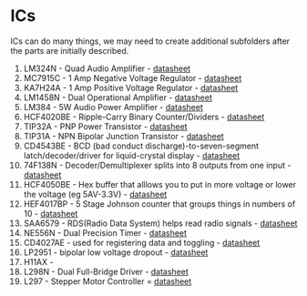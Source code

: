 ICs 
===

ICs can do many things, we may need to create additional subfolders after the parts are initially described.


1. LM324N - Quad Audio Amplifier - [datasheet](https://www.fairchildsemi.com/ds/LM/LM324.pdf)
2. MC7915C - 1 Amp Negative Voltage Regulator  - [datasheet](http://html.alldatasheet.com/html-pdf/12365/ONSEMI/MC7915CD2T/184/1/MC7915CD2T.html)
3. KA7H24A - 1 Amp Positive Voltage Regulator - [datasheet](http://pdf1.alldatasheet.com/datasheet-pdf/view/99461/FAIRCHILD/KA7824A.html)
4. LM1458N - Dual Operational Amplifier - [datasheet](http://www.ti.com/lit/ds/symlink/lm1558.pdf)
5. LM384 - 5W Audio Power Amplifier - [datasheet](http://www.ti.com/lit/ds/symlink/lm384.pdf)
6. HCF4020BE - Ripple-Carry Binary Counter/Dividers - [datasheet](http://pdf1.alldatasheet.com/datasheet-pdf/view/22332/STMICROELECTRONICS/HCF4020BEY.html)
7. TIP32A - PNP Power Transistor - [datasheet](http://www.st.com/web/en/resource/technical/document/datasheet/CD00145627.pdf)
8. TIP31A - NPN Bipolar Junction Transistor - [datasheet](http://en.wikipedia.org/wiki/TIP31)
9. CD4543BE - BCD (bad conduct discharge)-to-seven-segment latch/decoder/driver for liquid-crystal display - [datasheet](http://www.mouser.com/ds/2/405/schs086d-127331.pdf)
10. 74F138N - Decoder/Demultiplexer splits into 8 outputs from one input - [datasheet](http://html.alldatasheet.com/html-pdf/15362/PHILIPS/I74F138N/499/2/I74F138N.html)
11. HCF4050BE - Hex buffer that alllows you to put in more voltage or lower the voltage (eg 5AV-3.3V) - [datasheet](http://www.datasheetarchive.com/HCF4050BE-datasheet.html)
12. HEF4017BP - 5 Stage Johnson counter that groups things in numbers of 10 - [datasheet](http://html.alldatasheet.com/html-pdf/17686/PHILIPS/HEF4017BP/501/2/HEF4017BP.html)
13. SAA6579 - RDS(Radio Data System) helps read radio signals - [datasheet](http://www.futurlec.com/Philips/SAA6579.shtml)
14. NE556N - Dual Precision Timer - [datasheet](http://html.alldatasheet.com/html-pdf/27254/TI/NE556N/20/1/NE556N.html)
15. CD4027AE - used for registering data and toggling - [datasheet](http://www.datasheetarchive.com/CD4027AE-datasheet.html)
16. LP2951 - bipolar low voltage dropout - [datasheet](http://www.ti.com/product/lp2951)
17. H11AX - 
18. L298N - Dual Full-Bridge Driver - [datasheet](https://www.sparkfun.com/datasheets/Components/General/L298N.pdf)
19. L297 - Stepper Motor Controller = [datasheet](http://www.st.com/st-web-ui/static/active/en/resource/technical/document/datasheet/CD00000063.pdf)


                                                                                                             
                                                                                                
